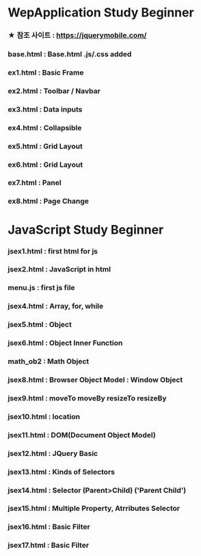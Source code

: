 # WepApplication Study Beginner

### ★ 참조 사이트 : https://jquerymobile.com/

### base.html : Base.html .js/.css added
### ex1.html : Basic Frame
### ex2.html : Toolbar / Navbar
### ex3.html : Data inputs
### ex4.html : Collapsible
### ex5.html : Grid Layout
### ex6.html : Grid Layout
### ex7.html : Panel
### ex8.html : Page Change

# JavaScript Study Beginner

### jsex1.html : first html for js
### jsex2.html : JavaScript in html
### menu.js : first js file
### jsex4.html : Array, for, while
### jsex5.html : Object
### jsex6.html : Object Inner Function
### math_ob2 : Math Object
### jsex8.html : Browser Object Model : Window Object
### jsex9.html : moveTo moveBy resizeTo resizeBy
### jsex10.html : location
### jsex11.html : DOM(Document Object Model)
### jsex12.html : JQuery Basic
### jsex13.html : Kinds of Selectors
### jsex14.html : Selector (Parent>Child) ('Parent Child')
### jsex15.html : Multiple Property, Atrributes Selector
### jsex16.html : Basic Filter
### jsex17.html : Basic Filter

